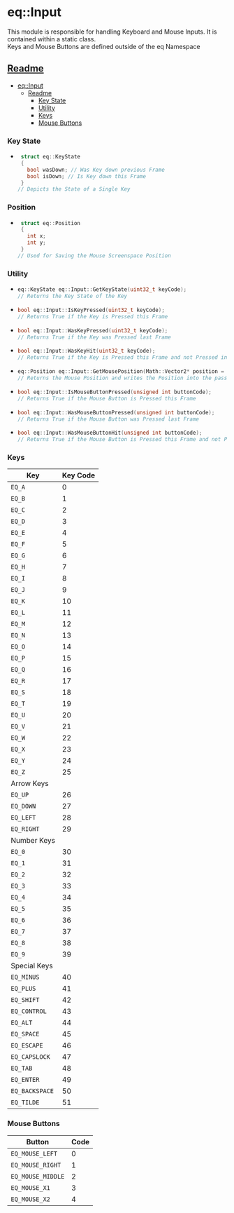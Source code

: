 # eq::Input

This module is responsible for handling Keyboard and Mouse Inputs. It is contained within a static class.   
Keys and Mouse Buttons are defined outside of the eq Namespace

## [Readme](../README.md)

- [eq::Input](#eqinput)
  - [Readme](#readme)
    - [Key State](#key-state)
    - [Utility](#utility)
    - [Keys](#keys)
    - [Mouse Buttons](#mouse-buttons)

### Key State
- ```cpp
   struct eq::KeyState
   {
     bool wasDown; // Was Key down previous Frame
     bool isDown; // Is Key down this Frame
   }
  // Depicts the State of a Single Key
  ```

### Position
- ```cpp
   struct eq::Position
   {
     int x;
     int y;
   } 
  // Used for Saving the Mouse Screenspace Position
  ```

### Utility
- ```cpp
  eq::KeyState eq::Input::GetKeyState(uint32_t keyCode);
  // Returns the Key State of the Key
  ```

- ```cpp
  bool eq::Input::IsKeyPressed(uint32_t keyCode);
  // Returns True if the Key is Pressed this Frame
  ```

- ```cpp
  bool eq::Input::WasKeyPressed(uint32_t keyCode);
  // Returns True if the Key was Pressed last Frame
  ```

- ```cpp
  bool eq::Input::WasKeyHit(uint32_t keyCode);
  // Returns True if the Key is Pressed this Frame and not Pressed in the Previous Frame
  ```


- ```cpp
  eq::Position eq::Input::GetMousePosition(Math::Vector2* position = nullptr);
  // Returns the Mouse Position and writes the Position into the passed Position Vector
  ```

- ```cpp
  bool eq::Input::IsMouseButtonPressed(unsigned int buttonCode);
  // Returns True if the Mouse Button is Pressed this Frame
  ```

- ```cpp
  bool eq::Input::WasMouseButtonPressed(unsigned int buttonCode);
  // Returns True if the Mouse Button was Pressed last Frame
  ```

- ```cpp
  bool eq::Input::WasMouseButtonHit(unsigned int buttonCode);
  // Returns True if the Mouse Button is Pressed this Frame and not Pressed last Frame
  ```

### Keys
| Key | Key Code |
|---|---|
|    `EQ_A`	|		0
|    `EQ_B`	|		1
|    `EQ_C`	|		2
|    `EQ_D`	|		3
|    `EQ_E`	|		4
|    `EQ_F`	|		5
|    `EQ_G`	|		6
|    `EQ_H`	|		7
|    `EQ_I`	|		8
|    `EQ_J`	|		9
|    `EQ_K`	|		10
|    `EQ_L`	|		11
|    `EQ_M`	|		12
|    `EQ_N`	|		13
|    `EQ_O`	|		14
|    `EQ_P`	|		15
|    `EQ_Q`	|		16
|    `EQ_R`	|		17
|    `EQ_S`	|		18
|    `EQ_T`	|		19
|    `EQ_U`	|		20
|    `EQ_V`	|		21
|    `EQ_W`	|		22
|    `EQ_X`	|		23
|    `EQ_Y`	|		24
|    `EQ_Z`	|		25 
|Arrow Keys| |
|    `EQ_UP`	|		26
|    `EQ_DOWN`|			27
|    `EQ_LEFT`|			28
|    `EQ_RIGHT`|		29
|Number Keys| |
|    `EQ_0`	|		30
|    `EQ_1`	|		31
|    `EQ_2`	|		32
|    `EQ_3`	|		33
|    `EQ_4`	|		34
|    `EQ_5`	|		35
|    `EQ_6`	|		36
|    `EQ_7`	|		37
|    `EQ_8`	|		38
|    `EQ_9`	|		39
|Special Keys | |
|    `EQ_MINUS`	|	40
|    `EQ_PLUS`	|		41
|    `EQ_SHIFT`	|	42
|    `EQ_CONTROL`	|	43
|    `EQ_ALT`		|	44
|    `EQ_SPACE`	|	45
|    `EQ_ESCAPE`	|	46
|    `EQ_CAPSLOCK`|		47
|    `EQ_TAB`		|	48
|    `EQ_ENTER`	|	49
|    `EQ_BACKSPACE`|	50
|    `EQ_TILDE`	|	51

### Mouse Buttons

| Button | Code |
|---|---|
| `EQ_MOUSE_LEFT` | 0
| `EQ_MOUSE_RIGHT` | 1
| `EQ_MOUSE_MIDDLE` | 2
| `EQ_MOUSE_X1` | 3
| `EQ_MOUSE_X2` | 4
